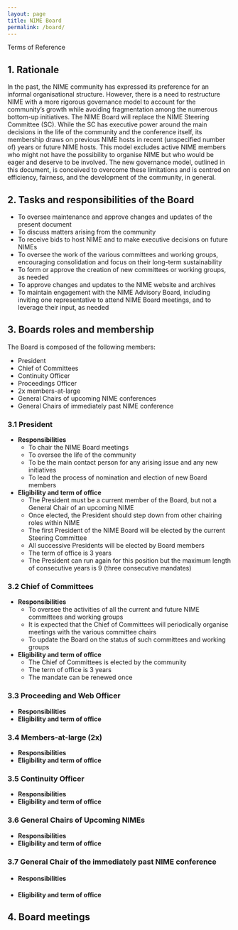 ```yaml
---
layout: page
title: NIME Board
permalink: /board/
---
```


Terms of Reference
## 1. Rationale
In the past, the NIME community has expressed its preference for an informal organisational structure. However, there is a need to restructure NIME with a more rigorous governance model to account for the community’s growth while avoiding fragmentation among the numerous bottom-up initiatives. The NIME Board will replace the NIME Steering Committee (SC). While the SC has executive power around the main decisions in the life of the community and the conference itself, its membership draws on previous NIME hosts in recent (unspecified number of) years or future NIME hosts. This model excludes active NIME members who might not have the possibility to organise NIME but who would be eager and deserve to be involved. The new governance model, outlined in this document, is conceived to overcome these limitations and is centred on efficiency, fairness, and the development of the community, in general.
  
## 2. Tasks and responsibilities of the Board
* To oversee maintenance and approve changes and updates of the present document
* To discuss matters arising from the community
* To receive bids to host NIME and to make executive decisions on future NIMEs
* To oversee the work of the various committees and working groups, encouraging consolidation and focus on their long-term sustainability
* To form or approve the creation of new committees or working groups, as needed
* To approve changes and updates to the NIME website and archives
* To maintain engagement with the NIME Advisory Board, including inviting one representative to attend NIME Board meetings, and to leverage their input, as needed
## 3. Boards roles and membership
The Board is composed of the following members:
* President
* Chief of Committees
* Continuity Officer
* Proceedings Officer
* 2x members-at-large
* General Chairs of upcoming NIME conferences
* General Chairs of immediately past NIME conference
### 3.1 President
* **Responsibilities**
	* To chair the NIME Board meetings
	* To oversee the life of the community
	* To be the main contact person for any arising issue and any new initiatives
	* To lead the process of nomination and election of new Board members
* **Eligibility and term of office**
	* The President must be a current member of the Board, but not a General Chair of an upcoming NIME
	* Once elected, the President should step down from other chairing roles within NIME
	* The first President of the NIME Board will be elected by the current Steering Committee
	* All successive Presidents will be elected by Board members
	* The term of office is 3 years
	* The President can run again for this position but the maximum length of consecutive years is 9 (three consecutive mandates)
### 3.2 Chief of Committees
* **Responsibilities**
	* To oversee the activities of all the current and future NIME committees and working groups
	* It is expected that the Chief of Committees will periodically organise meetings with the various committee chairs
	* To update the Board on the status of such committees and working groups
* **Eligibility and term of office**
	- The Chief of Committees is elected by the community
	- The term of office is 3 years
	- The mandate can be renewed once
### 3.3 Proceeding and Web Officer
* **Responsibilities**
* **Eligibility and term of office**

### 3.4 Members-at-large (2x)
* **Responsibilities**
* **Eligibility and term of office**

### 3.5 Continuity Officer
* **Responsibilities**
* **Eligibility and term of office**

### 3.6 General Chairs of Upcoming NIMEs
* **Responsibilities**
* **Eligibility and term of office**

### 3.7 General Chair of the immediately past NIME conference
* #### Responsibilities
* #### Eligibility and term of office

## 4. Board meetings

